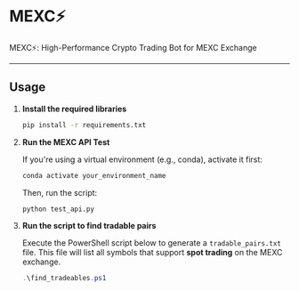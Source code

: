 # MEXC⚡
MEXC⚡: High-Performance Crypto Trading Bot for MEXC Exchange

---

## Usage

1. **Install the required libraries**

   ```bash
   pip install -r requirements.txt
   ```

2. **Run the MEXC API Test**

   If you're using a virtual environment (e.g., conda), activate it first:
   
   ```bash
   conda activate your_environment_name
   ```

   Then, run the script:
   
   ```bash
   python test_api.py
   ```

3. **Run the script to find tradable pairs**

   Execute the PowerShell script below to generate a `tradable_pairs.txt` file.
   This file will list all symbols that support **spot trading** on the MEXC exchange.

   ```powershell
   .\find_tradeables.ps1
   ```


